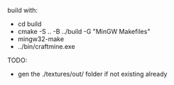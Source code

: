 build with:
- cd build
- cmake -S .. -B ../build -G "MinGW Makefiles"
- mingw32-make
- ../bin/craftmine.exe

TODO: 
- gen the ./textures/out/ folder if not existing already